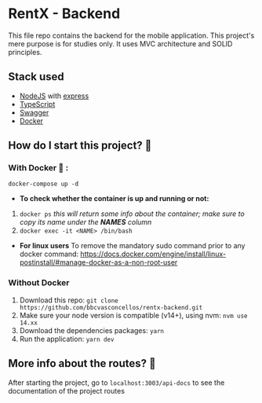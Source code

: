 # RentX - Backend
This file repo contains the backend for the mobile application. This project's mere purpose is for studies only. 
It uses MVC architecture and SOLID principles.

## Stack used
- [NodeJS](https://nodejs.org/en/) with [express](https://expressjs.com/)
- [TypeScript](https://www.typescriptlang.org/)
- [Swagger](https://swagger.io/)
- [Docker](https://docs.docker.com/)

## How do I start this project? 🤔
### With Docker 🐋 :
`docker-compose up -d`
- **To check whether the container is up and running or not:**
1. `docker ps` *this will return some info about the container; make sure to copy its name under the **NAMES** column*
2. `docker exec -it <NAME> /bin/bash`
- **For linux users**
To remove the mandatory sudo command prior to any docker command: https://docs.docker.com/engine/install/linux-postinstall/#manage-docker-as-a-non-root-user

### Without Docker
1. Download this repo: `git clone https://github.com/bbcvasconcellos/rentx-backend.git`
2. Make sure your node version is compatible (v14+), using nvm: `nvm use 14.xx`
3. Download the dependencies packages: `yarn`
4. Run the application: `yarn dev`

## More info about the routes? 📖
After starting the project, go to `localhost:3003/api-docs` to see the documentation of the project routes 
